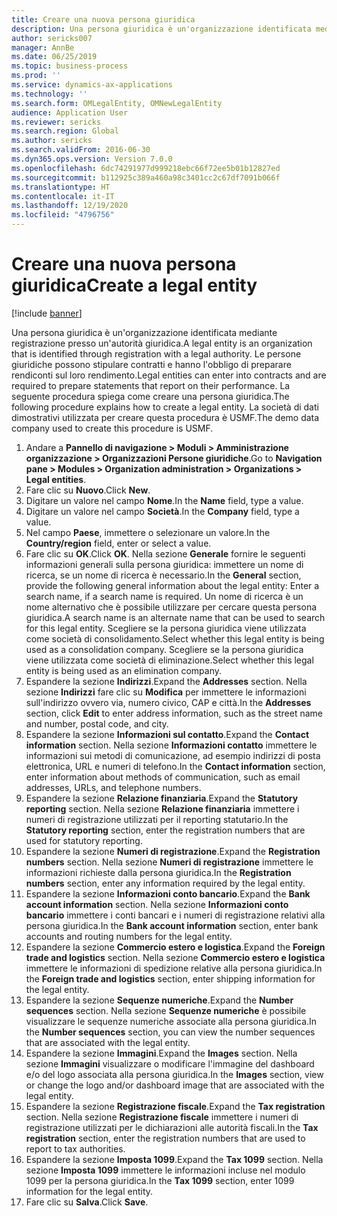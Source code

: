 ```yaml
---
title: Creare una nuova persona giuridica
description: Una persona giuridica è un'organizzazione identificata mediante registrazione presso un'autorità giuridica.
author: sericks007
manager: AnnBe
ms.date: 06/25/2019
ms.topic: business-process
ms.prod: ''
ms.service: dynamics-ax-applications
ms.technology: ''
ms.search.form: OMLegalEntity, OMNewLegalEntity
audience: Application User
ms.reviewer: sericks
ms.search.region: Global
ms.author: sericks
ms.search.validFrom: 2016-06-30
ms.dyn365.ops.version: Version 7.0.0
ms.openlocfilehash: 6dc74291977d999218ebc66f72ee5b01b12827ed
ms.sourcegitcommit: b112925c389a460a98c3401cc2c67df7091b066f
ms.translationtype: HT
ms.contentlocale: it-IT
ms.lasthandoff: 12/19/2020
ms.locfileid: "4796756"
---
```

# <a name="create-a-legal-entity"></a><span data-ttu-id="bc7ed-103">Creare una nuova persona giuridica</span><span class="sxs-lookup"><span data-stu-id="bc7ed-103">Create a legal entity</span></span>

[!include [banner](../../includes/banner.md)]

<span data-ttu-id="bc7ed-104">Una persona giuridica è un'organizzazione identificata mediante registrazione presso un'autorità giuridica.</span><span class="sxs-lookup"><span data-stu-id="bc7ed-104">A legal entity is an organization that is identified through registration with a legal authority.</span></span> <span data-ttu-id="bc7ed-105">Le persone giuridiche possono stipulare contratti e hanno l'obbligo di preparare rendiconti sul loro rendimento.</span><span class="sxs-lookup"><span data-stu-id="bc7ed-105">Legal entities can enter into contracts and are required to prepare statements that report on their performance.</span></span> <span data-ttu-id="bc7ed-106">La seguente procedura spiega come creare una persona giuridica.</span><span class="sxs-lookup"><span data-stu-id="bc7ed-106">The following procedure explains how to create a legal entity.</span></span> <span data-ttu-id="bc7ed-107">La società di dati dimostrativi utilizzata per creare questa procedura è USMF.</span><span class="sxs-lookup"><span data-stu-id="bc7ed-107">The demo data company used to create this procedure is USMF.</span></span>

1. <span data-ttu-id="bc7ed-108">Andare a **Pannello di navigazione > Moduli > Amministrazione organizzazione > Organizzazioni Persone giuridiche**.</span><span class="sxs-lookup"><span data-stu-id="bc7ed-108">Go to **Navigation pane > Modules > Organization administration > Organizations > Legal entities**.</span></span>
2. <span data-ttu-id="bc7ed-109">Fare clic su **Nuovo**.</span><span class="sxs-lookup"><span data-stu-id="bc7ed-109">Click **New**.</span></span>
3. <span data-ttu-id="bc7ed-110">Digitare un valore nel campo **Nome**.</span><span class="sxs-lookup"><span data-stu-id="bc7ed-110">In the **Name** field, type a value.</span></span>
4. <span data-ttu-id="bc7ed-111">Digitare un valore nel campo **Società**.</span><span class="sxs-lookup"><span data-stu-id="bc7ed-111">In the **Company** field, type a value.</span></span>
5. <span data-ttu-id="bc7ed-112">Nel campo **Paese**, immettere o selezionare un valore.</span><span class="sxs-lookup"><span data-stu-id="bc7ed-112">In the **Country/region** field, enter or select a value.</span></span>
6. <span data-ttu-id="bc7ed-113">Fare clic su **OK**.</span><span class="sxs-lookup"><span data-stu-id="bc7ed-113">Click **OK**.</span></span> <span data-ttu-id="bc7ed-114">Nella sezione **Generale** fornire le seguenti informazioni generali sulla persona giuridica: immettere un nome di ricerca, se un nome di ricerca è necessario.</span><span class="sxs-lookup"><span data-stu-id="bc7ed-114">In the **General** section, provide the following general information about the legal entity: Enter a search name, if a search name is required.</span></span> <span data-ttu-id="bc7ed-115">Un nome di ricerca è un nome alternativo che è possibile utilizzare per cercare questa persona giuridica.</span><span class="sxs-lookup"><span data-stu-id="bc7ed-115">A search name is an alternate name that can be used to search for this legal entity.</span></span> <span data-ttu-id="bc7ed-116">Scegliere se la persona giuridica viene utilizzata come società di consolidamento.</span><span class="sxs-lookup"><span data-stu-id="bc7ed-116">Select whether this legal entity is being used as a consolidation company.</span></span> <span data-ttu-id="bc7ed-117">Scegliere se la persona giuridica viene utilizzata come società di eliminazione.</span><span class="sxs-lookup"><span data-stu-id="bc7ed-117">Select whether this legal entity is being used as an elimination company.</span></span> 
7. <span data-ttu-id="bc7ed-118">Espandere la sezione **Indirizzi**.</span><span class="sxs-lookup"><span data-stu-id="bc7ed-118">Expand the **Addresses** section.</span></span> <span data-ttu-id="bc7ed-119">Nella sezione **Indirizzi** fare clic su **Modifica** per immettere le informazioni sull'indirizzo ovvero via, numero civico, CAP e città.</span><span class="sxs-lookup"><span data-stu-id="bc7ed-119">In the **Addresses** section, click **Edit** to enter address information, such as the street name and number, postal code, and city.</span></span>
8. <span data-ttu-id="bc7ed-120">Espandere la sezione **Informazioni sul contatto**.</span><span class="sxs-lookup"><span data-stu-id="bc7ed-120">Expand the **Contact information** section.</span></span> <span data-ttu-id="bc7ed-121">Nella sezione **Informazioni contatto** immettere le informazioni sui metodi di comunicazione, ad esempio indirizzi di posta elettronica, URL e numeri di telefono.</span><span class="sxs-lookup"><span data-stu-id="bc7ed-121">In the **Contact information** section, enter information about methods of communication, such as email addresses, URLs, and telephone numbers.</span></span> 
9. <span data-ttu-id="bc7ed-122">Espandere la sezione **Relazione finanziaria**.</span><span class="sxs-lookup"><span data-stu-id="bc7ed-122">Expand the **Statutory reporting** section.</span></span> <span data-ttu-id="bc7ed-123">Nella sezione **Relazione finanziaria** immettere i numeri di registrazione utilizzati per il reporting statutario.</span><span class="sxs-lookup"><span data-stu-id="bc7ed-123">In the **Statutory reporting** section, enter the registration numbers that are used for statutory reporting.</span></span>
10. <span data-ttu-id="bc7ed-124">Espandere la sezione **Numeri di registrazione**.</span><span class="sxs-lookup"><span data-stu-id="bc7ed-124">Expand the **Registration numbers** section.</span></span> <span data-ttu-id="bc7ed-125">Nella sezione **Numeri di registrazione** immettere le informazioni richieste dalla persona giuridica.</span><span class="sxs-lookup"><span data-stu-id="bc7ed-125">In the **Registration numbers** section, enter any information required by the legal entity.</span></span>  
11. <span data-ttu-id="bc7ed-126">Espandere la sezione **Informazioni conto bancario**.</span><span class="sxs-lookup"><span data-stu-id="bc7ed-126">Expand the **Bank account information** section.</span></span> <span data-ttu-id="bc7ed-127">Nella sezione **Informazioni conto bancario** immettere i conti bancari e i numeri di registrazione relativi alla persona giuridica.</span><span class="sxs-lookup"><span data-stu-id="bc7ed-127">In the **Bank account information** section, enter bank accounts and routing numbers for the legal entity.</span></span>
12. <span data-ttu-id="bc7ed-128">Espandere la sezione **Commercio estero e logistica**.</span><span class="sxs-lookup"><span data-stu-id="bc7ed-128">Expand the **Foreign trade and logistics** section.</span></span> <span data-ttu-id="bc7ed-129">Nella sezione **Commercio estero e logistica** immettere le informazioni di spedizione relative alla persona giuridica.</span><span class="sxs-lookup"><span data-stu-id="bc7ed-129">In the **Foreign trade and logistics** section, enter shipping information for the legal entity.</span></span>  
13. <span data-ttu-id="bc7ed-130">Espandere la sezione **Sequenze numeriche**.</span><span class="sxs-lookup"><span data-stu-id="bc7ed-130">Expand the **Number sequences** section.</span></span> <span data-ttu-id="bc7ed-131">Nella sezione **Sequenze numeriche** è possibile visualizzare le sequenze numeriche associate alla persona giuridica.</span><span class="sxs-lookup"><span data-stu-id="bc7ed-131">In the **Number sequences** section, you can view the number sequences that are associated with the legal entity.</span></span>  
14. <span data-ttu-id="bc7ed-132">Espandere la sezione **Immagini**.</span><span class="sxs-lookup"><span data-stu-id="bc7ed-132">Expand the **Images** section.</span></span> <span data-ttu-id="bc7ed-133">Nella sezione **Immagini** visualizzare o modificare l'immagine del dashboard e/o del logo associata alla persona giuridica.</span><span class="sxs-lookup"><span data-stu-id="bc7ed-133">In the **Images** section, view or change the logo and/or dashboard image that are associated with the legal entity.</span></span>  
15. <span data-ttu-id="bc7ed-134">Espandere la sezione **Registrazione fiscale**.</span><span class="sxs-lookup"><span data-stu-id="bc7ed-134">Expand the **Tax registration** section.</span></span> <span data-ttu-id="bc7ed-135">Nella sezione **Registrazione fiscale** immettere i numeri di registrazione utilizzati per le dichiarazioni alle autorità fiscali.</span><span class="sxs-lookup"><span data-stu-id="bc7ed-135">In the **Tax registration** section, enter the registration numbers that are used to report to tax authorities.</span></span>
16. <span data-ttu-id="bc7ed-136">Espandere la sezione **Imposta 1099**.</span><span class="sxs-lookup"><span data-stu-id="bc7ed-136">Expand the **Tax 1099** section.</span></span> <span data-ttu-id="bc7ed-137">Nella sezione **Imposta 1099** immettere le informazioni incluse nel modulo 1099 per la persona giuridica.</span><span class="sxs-lookup"><span data-stu-id="bc7ed-137">In the **Tax 1099** section, enter 1099 information for the legal entity.</span></span>  
17. <span data-ttu-id="bc7ed-138">Fare clic su **Salva**.</span><span class="sxs-lookup"><span data-stu-id="bc7ed-138">Click **Save**.</span></span>

